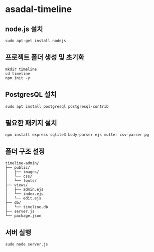 # asadal-timeline

## node.js 설치
```
sudo apt-get install nodejs
```

## 프로젝트 폴더 생성 및 초기화
```
mkdir timeline
cd timeline
npm init -y
```

## PostgresQL 설치
```
sudo apt install postgresql postgresql-contrib
```

## 필요한 패키지 설치
```
npm install express sqlite3 body-parser ejs multer csv-parser pg
```

## 폴더 구조 설정
```
timeline-admin/
├── public/
│   ├── images/
│   └── css/
│   └── fonts/
├── views/
│   ├── admin.ejs
│   └── index.ejs
│   └── edit.ejs
├── db/
│   └── timeline.db
├── server.js
└── package.json
```

## 서버 실행
```
sudo node server.js
```

